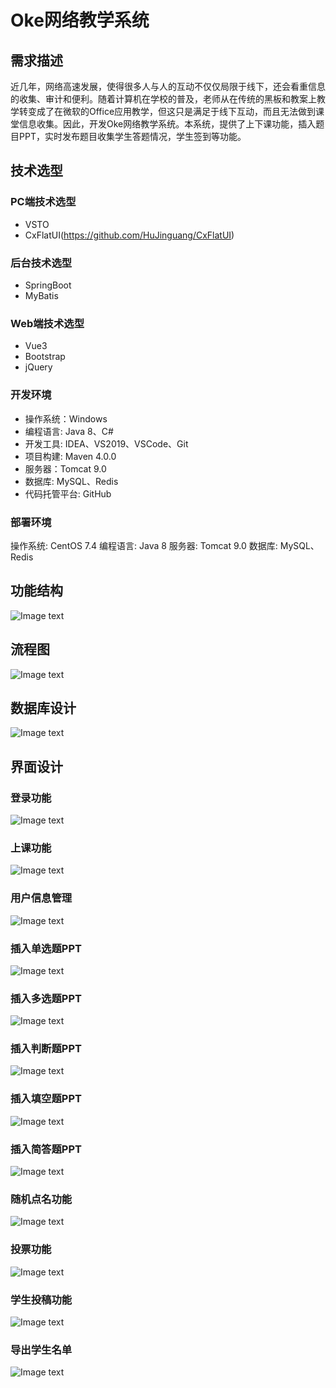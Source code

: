 # Oke网络教学系统
## 需求描述
近几年，网络高速发展，使得很多人与人的互动不仅仅局限于线下，还会看重信息的收集、审计和便利。随着计算机在学校的普及，老师从在传统的黑板和教案上教学转变成了在微软的Office应用教学，但这只是满足于线下互动，而且无法做到课堂信息收集。因此，开发Oke网络教学系统。本系统，提供了上下课功能，插入题目PPT，实时发布题目收集学生答题情况，学生签到等功能。
## 技术选型
### PC端技术选型
* VSTO
* CxFlatUI(https://github.com/HuJinguang/CxFlatUI)
### 后台技术选型
* SpringBoot
* MyBatis
### Web端技术选型
* Vue3
* Bootstrap
* jQuery
### 开发环境
* 操作系统：Windows
* 编程语言: Java 8、C#
* 开发工具: IDEA、VS2019、VSCode、Git
* 项目构建: Maven 4.0.0
* 服务器：Tomcat 9.0
* 数据库: MySQL、Redis
* 代码托管平台: GitHub
### 部署环境
操作系统: CentOS 7.4
编程语言: Java 8
服务器: Tomcat 9.0
数据库: MySQL、Redis
## 功能结构
![Image text](https://raw.githubusercontent.com/ZengYingJun97/Oke/develop/img-folder/img1.png)
## 流程图
![Image text](https://raw.githubusercontent.com/ZengYingJun97/Oke/develop/img-folder/img2.png)
## 数据库设计
![Image text](https://raw.githubusercontent.com/ZengYingJun97/Oke/develop/img-folder/img3.png)
## 界面设计
### 登录功能
![Image text](https://raw.githubusercontent.com/ZengYingJun97/Oke/develop/img-folder/img7.png)
### 上课功能
![Image text](https://raw.githubusercontent.com/ZengYingJun97/Oke/develop/img-folder/img4.png)
### 用户信息管理
![Image text](https://raw.githubusercontent.com/ZengYingJun97/Oke/develop/img-folder/img8.png)
### 插入单选题PPT
![Image text](https://raw.githubusercontent.com/ZengYingJun97/Oke/develop/img-folder/img9.png)
### 插入多选题PPT
![Image text](https://raw.githubusercontent.com/ZengYingJun97/Oke/develop/img-folder/img10.png)
### 插入判断题PPT
![Image text](https://raw.githubusercontent.com/ZengYingJun97/Oke/develop/img-folder/img5.png)
### 插入填空题PPT
![Image text](https://raw.githubusercontent.com/ZengYingJun97/Oke/develop/img-folder/img14.png)
### 插入简答题PPT
![Image text](https://raw.githubusercontent.com/ZengYingJun97/Oke/develop/img-folder/img15.png)
### 随机点名功能
![Image text](https://raw.githubusercontent.com/ZengYingJun97/Oke/develop/img-folder/img12.png)
### 投票功能
![Image text](https://raw.githubusercontent.com/ZengYingJun97/Oke/develop/img-folder/img6.png)
### 学生投稿功能
![Image text](https://raw.githubusercontent.com/ZengYingJun97/Oke/develop/img-folder/img11.png)
### 导出学生名单
![Image text](https://raw.githubusercontent.com/ZengYingJun97/Oke/develop/img-folder/img13.png)
